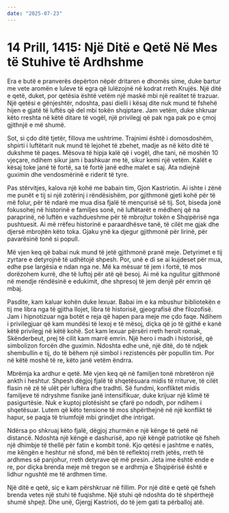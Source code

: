 ```yaml
---
date: "2025-07-23"
---
```


# 14 Prill, 1415: Një Ditë e Qetë Në Mes të Stuhive të Ardhshme

Era e butë e pranverës depërton nëpër dritaren e dhomës sime, duke bartur me vete aromën e luleve të egra që lulëzojnë në kodrat rreth Krujës. Një ditë e qetë, duket, por qetësia është vetëm një maskë mbi një realitet të trazuar.  Një qetësi e gënjeshtër, ndoshta, pasi dielli i kësaj dite nuk mund të fshehë hijen e gjatë të luftës që del mbi tokën shqiptare.  Jam vetëm, duke shkruar këto rreshta në këtë ditare të vogël, një privilegj që pak nga pak po e çmoj gjithnjë e më shumë.

Sot, si çdo ditë tjetër, fillova me ushtrime. Trajnimi është i domosdoshëm, shpirti i luftëtarit nuk mund të lejohet të zbehet, madje as në këto ditë të dukshme të paqes.  Mësova të hipja kalë që i vogël, dhe tani, në moshën 10 vjeçare, ndihem sikur jam i bashkuar me të, sikur kemi një vetëm. Kalët e kësaj toke janë të fortë, sa të fortë janë edhe malet e saj.  Ata ndiejnë guximin dhe vendosmërinë e riderit të tyre.

Pas stërvitjes, kalova një kohë me babain tim, Gjon Kastriotin. Ai ishte i zënë me punët e tij si një zotërinj i rëndësishëm, por gjithmonë gjeti kohë për të më folur, për të ndarë me mua disa fjalë të mençurisë së tij. Sot, biseda jonë fokusohej në historinë e familjes sonë, në luftëtarët e mëdhenj që na paraprinë, në luftën e vazhdueshme për të mbrojtur tokën e Shqipërisë nga pushtuesit.  Ai më rrëfeu historinë e paraardhësve tanë, të cilët me gjak dhe djersë mbrojtën këto toka.  Gjaku ynë ka djegur gjithmonë për lirinë, për pavarësinë tonë si popull.

Më vjen keq që babai nuk mund të jetë gjithmonë pranë meje.  Detyrimet e tij zyrtare e detyrojnë të udhëtojë shpesh. Por, unë e di se ai kujdeset për mua, edhe pse largësia e ndan nga ne. Më ka mësuar të jem i fortë, të mos dorëzohem kurrë, dhe të luftoj për atë që besoj. Ai më ka ngulitur gjithmonë në mendje rëndësinë e edukimit, dhe shpresoj të jem denjë për emrin që mbaj.

Pasdite, kam kaluar kohën duke lexuar. Babai im e ka mbushur bibliotekën e tij me libra nga të gjitha llojet, libra të historisë, gjeografisë dhe filozofisë.  Jam i hipnotizuar nga botët e reja që hapen para meje me çdo faqe.  Ndihem i privilegjuar që kam mundësi të lexoj e të mësoj, diçka që jo të gjithë e kanë këtë privilegj në këtë kohë.  Sot kam lexuar përsëri rreth heroit romak, Skënderbeut, prej të cilit kam marrë emrin.  Një hero i madh i historisë, që simbolizon forcën dhe guximin. Ndoshta edhe unë, një ditë, do të ndjek shembullin e tij, do të bëhem një simbol i rezistencës për popullin tim.  Por në këtë moshë të re, këto janë vetëm ëndrra.

Mbrëmja ka ardhur e qetë. Më vjen keq që në familjen tonë mbretëron një ankth i heshtur.  Shpesh dëgjoj fjalë të shqetësuara midis të rriturve, të cilët flasin në zë të ulët për luftëra dhe tradhti.  Së fundmi, konfliktet midis familjeve të ndryshme fisnike janë intensifikuar, duke krijuar një klimë të pasigurtësie.   Nuk e kuptoj plotësisht se çfarë po ndodh, por ndihem i shqetësuar.   Lutem që këto tensione të mos shpërthejnë në një konflikt të hapur, se paqja të triumfojë mbi grindjet dhe intrigat.

Ndërsa po shkruaj këto fjalë, dëgjoj zhurmën e një kënge të qetë në distancë.  Ndoshta një këngë e dashurisë, apo një këngë patriotike që fsheh një dhimbje të thellë për fatin e kombit tonë.  Kjo qetësi e jashtme e natës, me këngën e heshtur në sfond, më bën të reflektoj rreth jetës, rreth të ardhmes së panjohur, rreth detyrave që më presin.  Jeta ime është ende e re, por diçka brenda meje më tregon se e ardhmja e Shqipërisë është e lidhur ngushtë me të ardhmen time.

Një ditë e qetë, siç e kam përshkruar në fillim.  Por një ditë e qetë që fsheh brenda vetes një stuhi të fuqishme.  Një stuhi që ndoshta do të shpërthejë shumë shpejt. Dhe unë, Gjergj Kastrioti, do të jem gati ta përballoj atë.
